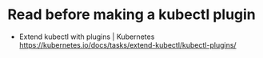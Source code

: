 # Read before making a kubectl plugin

* Extend kubectl with plugins \| Kubernetes  
  <https://kubernetes.io/docs/tasks/extend-kubectl/kubectl-plugins/>
